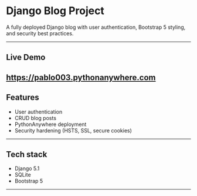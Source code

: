# Django Blog Project
A fully deployed Django blog with user authentication, Bootstrap 5 styling, and security best practices.

---
## Live Demo
https://pablo003.pythonanywhere.com
---

## Features
- User authentication
- CRUD blog posts
- PythonAnywhere deployment
- Security hardening (HSTS, SSL, secure cookies)
---

## Tech stack
- Django 5.1
- SQLite
- Bootstrap 5
---
